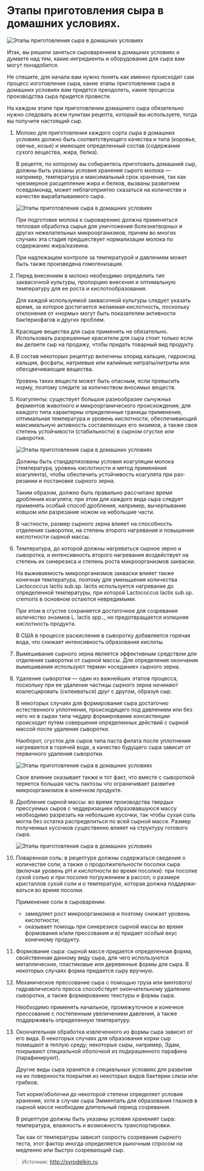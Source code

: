 # Этапы приготовления сыра в домашних условиях.
![Этапы приготовления сыра в домашних условиях](/images/Kulinar/Chesse/etapy-proizvodstva-syra.jpg 'Этапы приготовления сыра в домашних условиях')

Итак, вы решили заняться сыроварением в домашних условиях и думаете над тем, какие ингредиенты и оборудование для сыра вам могут понадобится.

Не спешите, для начала вам нужно понять как именно происходит сам процесс изготовления сыра, какие этапы приготовления сыра в домашних условиях вам придется преодолеть, какие процессы производства сыра придется провести.

На каждом этапе при приготовлении домашнего сыра обязательно нужно следовать всем пунктам рецепта, который вы используете, тогда вы получите настоящий сыр.

1. Молоко для приготовления  каждого сорта сыра в домашних условиях должно быть соответствующего качества и типа (коровье, овечье, козье) и имеющее определенный состав (содержание сухого вещества, жира, белка).

	В рецепте, по которому вы собираетесь приготовить домашний сыр, должны быть указаны условия хранения сырого молока — например, температура и максимальный срок хранения, так как чрезмерное расщепление жира и белков, вызваны развитием псевдомонад, может неблагоприятно сказаться на количестве и качестве вырабатываемого сыра.

	![Этапы приготовления сыра в домашних условиях](/images/Kulinar/Chesse/etapy-proizvodstva-syra_2.jpg 'Этапы приготовления сыра в домашних условиях')

	При подготовке молока к сыроварению должна применяться тепловая обработка сырья для уничтожения болезнетворных и других нежелательных микроорганизмов, причем во многих случаях эта стадия предшествует нормализации молока по содержанию жира/казеина.

	При надлежащем контроле за температурой и давлением может быть также произведена гомогенизация.

2. Перед внесением в молоко необходимо определить тип заквасочной культуры, пропорцию внесения и оптимальную температуру для ее роста и кислотообразования.

	Для каждой исполь­зуемой заквасочной культуры следует указать время, за которое достигается желае­мая кислотность, поскольку отклонения от «нормы» могут быть показателем актив­ности бактериофагов и других проблем.

3.  Красящие вещества для сыра применять не обязательно. Использовать разрешенные красители для сыра  стоит только если вы делаете сыр на продажу, чтобы придать товарный вид продукту.

4. В состав некоторых рецептур включены хло­рид кальция, гидроксид кальция, фосфаты, натриевые или калийные нитраты/нит­риты или обесцвечивающие вещества.

	Уровень таких веществ может быть опасным, если превысить норму, поэтому следите за количеством вносимых веществ.

5. Коагулянты: существует большое разнообразие сычужных ферментов живот­ного и микроорганического происхождения; для каждого типа характерны опреде­ленные границы применения, оптимальная температура и уровень кислотности, обес­печивающий максимальную активность составляющих его энзимов, а также своя степень устойчивости (стабильности) в сырном сгустке или сыворотке.

	![Этапы приготовления сыра в домашних условиях](/images/Kulinar/Chesse/etapy-proizvodstva-syra_3.jpg 'Этапы приготовления сыра в домашних условиях')

	Должны быть стандартизованы условия коагуляции молока (температура, уровень кислотности и метод применения коагулянта), чтобы обеспечить устойчивость коагулята при раз­резании и постановке сырного зерна.

	Таким образом, должно быть правильно рас­считано время дробления коагулята; при этом для каждого вида сыра следует приме­нять особый способ дробления, например, вычерпывание ковшом или разрезание ножом на небольшие части.

	В частности, размер сырного зерна влияет на способ­ность отделения сыворотки, на степень второго нагревания и повышения кислотно­сти сырной массы.

6. Температура, до которой должны нагреваться сырное зерно и сыворотка, и интенсивность второго нагревания воздействует на степень их синерезиса и степень роста микроорганизмов закваски.

	На выживаемость микроорганизмов закваски влияет также конечная температура, поэтому для уменьшения количества Lactococcus lactis sub.sp. lactis используется нагревание до определенной температуры, при которой Lactococcus lactis sub.sp. cremoris в основном остаются невредимыми.

	При этом в сгустке сохраняется достаточное для созревания количество энзимов L. lactis spp.., но предотвращается излишняя кислотность продукта.

	В США в процессе раскисления в сыворотку добавляется горячая вода, что снижает интенсивность образования кислоты.

7. Вымешивание сырного зерна является эффективным средством для отделения сыворотки от сырной массы. Для определения окончания вымешивания используют термин «оседание» сырного зерна.

8. Удаление сыворотки — один из важнейших этапов процесса, поскольку при ее удалении частицы сырного зерна начинают коалесцировать (склеиваться) друг с другом, образуя сыр.

	В некоторых случаях для формирования сыра достаточно естественного уплотнения, происходящего под давлением или без него но в сырах типа чеддер формирование консистенции происходит путем совершения определенных действий с сырной массой после удаления сыворотки.

	Наоборот, сгусток для сыров типа паста филата после уплотнения нагревается в горячей воде, а качество будущего сыра зависит от первичного удаления сыворотки.

	![Этапы приготовления сыра в домашних условиях](/images/Kulinar/Chesse/etapy-proizvodstva-syra_4.jpg 'Этапы приготовления сыра в домашних условиях')

	Свое влияние оказывает так­же и тот факт, что вместе с сывороткой теряется большая часть лактозы что ограни­чивает развитие микроорганизмов в конечном продукте.

9. Дробление сырной массы: во время производства твердых прессуемых сыров с чеддеризациеи образовавшуюся массу необходимо разрезать на небольшие кусоч­ки, так чтобы сухая соль могла без остатка распределиться по всей сырной массе. Размер полученных кусочков существенно влияет на структуру готового сыра.

	![Этапы приготовления сыра в домашних условиях](/images/Kulinar/Chesse/etapy-proizvodstva-syra_5.jpg 'Этапы приготовления сыра в домашних условиях')

10. Поваренная соль: в рецептуре должны содержаться сведения о количестве соли, а также о продолжительности посолки сыра (включая уровень рН и кислотно­сти во время посолки): при посолке сухой солью и при посолке погружением в рас­сол; о размере кристаллов сухой соли и о температуре, которая должна поддержи­ваться во время посолки.

	Применение соли в сыроварении:

	- замедляет рост микроорганизмов и поэтому снижает уровень кислотности;
	- оказывает помощь при синерезисе сырной массы во время формования и/или прессования и в) придает особый вкус конечному продукту.

11. Формование сыра: сырной массе придается определенная форма, свойствен­ная данному виду сыра, для чего используются металлические, пластиковые или де­ревянные формы для сыра. В некоторых случаях форма придается сыру вручную.

12. Механическое прессование сыра с помощью груза или винтового/гидравлического пресса способствует окончательному удалению сыворотки, а также формированию текстуры и формы сыра.

	Необходимо применять начальное, промежуточное и ко­нечное прессование с постепенным увеличением давления, а также поддерживать определенную температуру.

13. Окончательная обработка извлеченного из формы сыра зависит от его вида. В некоторых случаях для образования корки сыр помещают в теплую среду; некоторые сыры, например, Эдам, покрывают специальной оболочкой из подкрашенного парафина (парафинируют).

	Другие виды сыра хранятся в специальных условиях для развития на их поверхности покрытия из некоторых видов бактерии слизи или грибков.

	Тип корки/оболочки до некоторой степени определяет условия хранения, хотя в случае сыра Эмменталъ для образования глазков в сырной массе необходим длительный период созревания.

	В рецептуре должны быть указаны условия храненият сыра: температура, влажность и возможность транспортировки.

	Так как от темпера­туры зависит скорость созревания сырного теста, этот фактор иногда определяется рыночным спросом на медленно или быстро созревающий сыр.

> Источник: http://syrodelkin.ru
